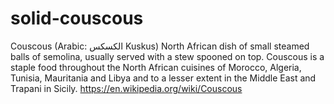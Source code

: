 # solid-couscous

Couscous (Arabic: الكسكس Kuskus) North African dish of small steamed balls of semolina, usually served with a stew spooned on top. Couscous is a staple food throughout the North African cuisines of Morocco, Algeria, Tunisia, Mauritania and Libya and to a lesser extent in the Middle East and Trapani in Sicily. https://en.wikipedia.org/wiki/Couscous
